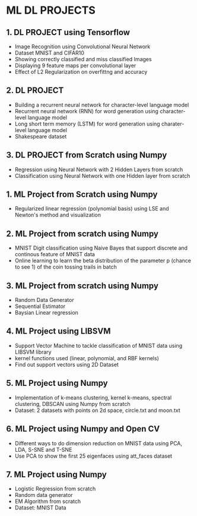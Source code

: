 # ML DL PROJECTS
## 1. DL PROJECT using Tensorflow
 - Image Recognition using Convolutional Neural Network
 - Dataset MNIST and CIFAR10
 - Showing correctly classified and miss classified Images
 - Displaying 9 feature maps per convolutional layer
 - Effect of L2 Regularization on overfittng and accuracy
## 2. DL PROJECT
- Building a recurrent neural network for character-level language
model
- Recurrent neural network (RNN) for word generation using character-level language model
- Long short term memory (LSTM) for word generation using charater-level language model 
- Shakespeare dataset
## 3. DL PROJECT from Scratch using Numpy
- Regression using Neural Network with 2 Hidden Layers from scratch
- Classification using Neural Network with one Hidden layer from scratch
## 1. ML Project from Scratch using Numpy 
- Regularized linear regression (polynomial basis) using LSE and Newton's method and
visualization
## 2. ML Project from scratch using Numpy
- MNIST Digit classification using Naive Bayes that support discrete and continous feature of MNIST data
- Online learning to learn the beta distribution of the parameter p (chance to see 1) of the coin
tossing trails in batch
## 3. ML Project from scratch using Numpy
- Random Data Generator
- Sequential Estimator
- Baysian Linear regression
## 4. ML Project using LIBSVM
- Support Vector Machine to tackle classification of MNIST data using LIBSVM library
- kernel functions used (linear, polynomial, and RBF kernels)
- Find out support vectors using 2D Dataset
## 5. ML Project using Numpy 
- Implementation of k-means clustering, kernel k-means, spectral clustering, DBSCAN using Numpy from scratch
- Dataset: 2 datasets with points on 2d space, circle.txt and moon.txt
## 6. ML Project using Numpy and Open CV
- Different ways to do dimension reduction on MNIST data using PCA, LDA, S-SNE and T-SNE
- Use PCA to show the first 25 eigenfaces using att_faces dataset
## 7. ML Project using Numpy
- Logistic Regression from scratch
- Random data generator 
- EM Algorithm from scratch
- Dataset: MNIST Data
